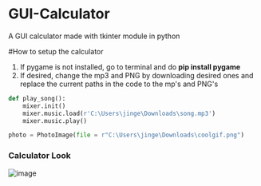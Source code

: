# GUI-Calculator
A GUI calculator made with tkinter module in python


#How to setup the calculator
1. If pygame is not installed, go to terminal and do **pip install pygame**
2. If desired, change the mp3 and PNG by downloading desired ones and replace the current paths in the code to the mp's and PNG's
```python
def play_song():
    mixer.init()
    mixer.music.load(r'C:\Users\jinge\Downloads\song.mp3')
    mixer.music.play()
   ```
```python
photo = PhotoImage(file = r"C:\Users\jinge\Downloads\coolgif.png")
```

### Calculator Look
![image](https://user-images.githubusercontent.com/70067413/130866651-7254029e-c645-41fe-947e-a78f8ce2ce4a.png)
